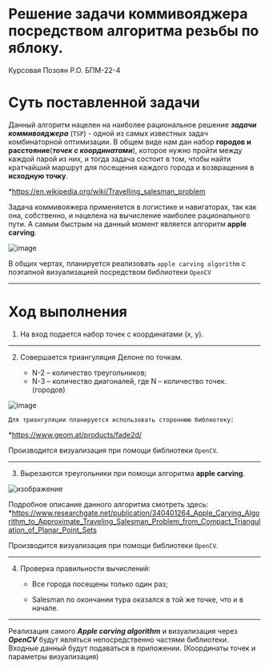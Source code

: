 # Решение задачи коммивояджера посредством алгоритма резьбы по яблоку.
Курсовая Позоян Р.О. БПМ-22-4
# Суть поставленной задачи
Данный алгоритм нацелен на наиболее рациональное решение ***задачи коммивояджера*** (`TSP`) - одной из самых известных задач комбинаторной оптимизации.  В общем виде нам
дан набор **городов и расстояние**(***точек с координатами***), которое нужно пройти между
каждой парой из них, и тогда задача состоит в том, чтобы найти
кратчайший маршрут для посещения каждого города и возвращения в
**исходную точку**.

*https://en.wikipedia.org/wiki/Travelling_salesman_problem

Задача коммивояжера применяется в логистике и навигаторах, так как она, собственно, и нацелена на вычисление наиболее рационального пути. А самым быстрым на данный момент является алгоритм **apple carving**.

![image](https://user-images.githubusercontent.com/114441417/234412415-f68b680a-ae8c-4df9-aa9a-cf3af424305e.png)

В общих чертах, планируется реализовать ``apple carving algorithm`` с поэтапной визуализацией посредством библиотеки ``OpenCV``
___

# Ход выполнения
1. На вход подается набор точек с координатами (x, y).

____

2. Совершается триангуляция Делоне по точкам.

	* N-2 – количество треугольников;
	* N-3 – количество диагоналей, где N – количество точек. (городов)

![image](https://user-images.githubusercontent.com/114441417/235088195-26ce45de-0e0e-4a26-94e1-2c031b190224.png)

```Для триангуляции планируется использовать стороннюю библиотеку:```

*https://www.geom.at/products/fade2d/

Производится визуализация при помощи библиотеки ``OpenCV``.

____

3. Вырезаются треугольники при помощи алгоритма **apple carving**.

![изображение](https://user-images.githubusercontent.com/114441417/234394583-3c641136-4d47-4482-bf03-452b2b0e2d31.png)

Подробное описание данного алгоритма смотреть здесь:
*https://www.researchgate.net/publication/340401264_Apple_Carving_Algorithm_to_Approximate_Traveling_Salesman_Problem_from_Compact_Triangulation_of_Planar_Point_Sets

Производится визуализация при помощи библиотеки ``OpenCV``.

____

4. Проверка правильности вычислений:

	* Все города посещены только один раз;

	* Salesman по окончании тура оказался в той же точке, что и в начале.

___

Реализация самого ***Apple carving algorithm*** и визуализация через ***OpenCV*** будут являться непосредственно частями библиотеки.
Входные данный будут подаваться в приложении. (Координаты точек и параметры визуализация)


